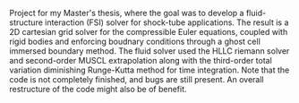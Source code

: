 
Project for my Master's thesis, where the goal was to develop a fluid-structure interaction (FSI) solver for shock-tube applications. The result is a 2D cartesian grid solver for the compressible Euler equations, coupled with rigid bodies and enforcing boudnary conditions through a ghost cell immersed boundary method. The fluid solver used the HLLC riemann solver and second-order MUSCL extrapolation along with the third-order total variation diminishing Runge-Kutta method for time integration.
Note that the code is not completely finished, and bugs are still present. An overall restructure of the code might also be of benefit.
